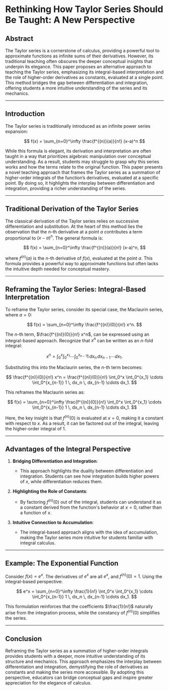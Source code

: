
# Rethinking How Taylor Series Should Be Taught: A New Perspective

## Abstract
The Taylor series is a cornerstone of calculus, providing a powerful tool to approximate functions as infinite sums of their derivatives. However, its traditional teaching often obscures the deeper conceptual insights that underpin its elegance. This paper proposes an alternative approach to teaching the Taylor series, emphasizing its integral-based interpretation and the role of higher-order derivatives as constants, evaluated at a single point. This method bridges the gap between differentiation and integration, offering students a more intuitive understanding of the series and its mechanics.

---

## Introduction
The Taylor series is traditionally introduced as an infinite power series expansion:

$$
f(x) = \sum_{n=0}^\infty \frac{f^{(n)}(a)}{n!} (x-a)^n
$$

While this formula is elegant, its derivation and interpretation are often taught in a way that prioritizes algebraic manipulation over conceptual understanding. As a result, students may struggle to grasp why this series works and how the terms relate to the original function. This paper presents a novel teaching approach that frames the Taylor series as a summation of higher-order integrals of the function’s derivatives, evaluated at a specific point. By doing so, it highlights the interplay between differentiation and integration, providing a richer understanding of the series.

---

## Traditional Derivation of the Taylor Series
The classical derivation of the Taylor series relies on successive differentiation and substitution. At the heart of this method lies the observation that the $n$-th derivative at a point $a$ contributes a term proportional to $(x-a)^n$. The general formula is:

$$
f(x) = \sum_{n=0}^\infty \frac{f^{(n)}(a)}{n!} (x-a)^n,
$$

where $f^{(n)}(a)$ is the $n$-th derivative of $f(x)$, evaluated at the point $a$. This formula provides a powerful way to approximate functions but often lacks the intuitive depth needed for conceptual mastery.

---

## Reframing the Taylor Series: Integral-Based Interpretation
To reframe the Taylor series, consider its special case, the Maclaurin series, where $a = 0$:

$$
f(x) = \sum_{n=0}^\infty \frac{f^{(n)}(0)}{n!} x^n.
$$

The $n$-th term, $\frac{f^{(n)}(0)}{n!} x^n$, can be expressed using an integral-based approach. Recognize that $x^n$ can be written as an $n$-fold integral:

$$
x^n = \int_0^x \int_0^{x_1} \cdots \int_0^{x_{n-1}} 1 \, dx_n \, dx_{n-1} \cdots dx_1.
$$

Substituting this into the Maclaurin series, the $n$-th term becomes:

$$
\frac{f^{(n)}(0)}{n!} x^n = \frac{f^{(n)}(0)}{n!} \int_0^x \int_0^{x_1} \cdots \int_0^{x_{n-1}} 1 \, dx_n \, dx_{n-1} \cdots dx_1.
$$

This reframes the Maclaurin series as:

$$
f(x) = \sum_{n=0}^\infty \frac{f^{(n)}(0)}{n!} \int_0^x \int_0^{x_1} \cdots \int_0^{x_{n-1}} 1 \, dx_n \, dx_{n-1} \cdots dx_1.
$$

Here, the key insight is that $f^{(n)}(0)$ is evaluated at $x = 0$, making it a constant with respect to $x$. As a result, it can be factored out of the integral, leaving the higher-order integral of 1.

---

## Advantages of the Integral Perspective
1. **Bridging Differentiation and Integration**:
   - This approach highlights the duality between differentiation and integration. Students can see how integration builds higher powers of $x$, while differentiation reduces them.

2. **Highlighting the Role of Constants**:
   - By factoring $f^{(n)}(0)$ out of the integral, students can understand it as a constant derived from the function's behavior at $x = 0$, rather than a function of $x$.

3. **Intuitive Connection to Accumulation**:
   - The integral-based approach aligns with the idea of accumulation, making the Taylor series more intuitive for students familiar with integral calculus.

---

## Example: The Exponential Function
Consider $f(x) = e^x$. The derivatives of $e^x$ are all $e^x$, and $f^{(n)}(0) = 1$. Using the integral-based perspective:

$$
e^x = \sum_{n=0}^\infty \frac{1}{n!} \int_0^x \int_0^{x_1} \cdots \int_0^{x_{n-1}} 1 \, dx_n \, dx_{n-1} \cdots dx_1.
$$

This formulation reinforces that the coefficients $\frac{1}{n!}$ naturally arise from the integration process, while the constancy of $f^{(n)}(0)$ simplifies the series.

---

## Conclusion
Reframing the Taylor series as a summation of higher-order integrals provides students with a deeper, more intuitive understanding of its structure and mechanics. This approach emphasizes the interplay between differentiation and integration, demystifying the role of derivatives as constants and making the series more accessible. By adopting this perspective, educators can bridge conceptual gaps and inspire greater appreciation for the elegance of calculus.
